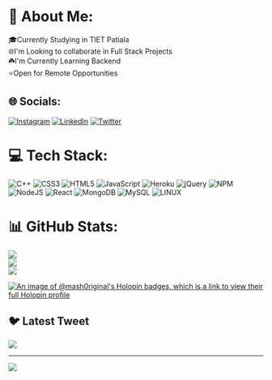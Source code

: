 # 💫 About Me:
🎓Currently Studying in TIET Patiala<br>🌐I'm Looking to collaborate in Full Stack Projects<br>☘️I'm Currently Learning Backend<br>⭐️Open for Remote Opportunities


## 🌐 Socials:
[![Instagram](https://img.shields.io/badge/Instagram-%23E4405F.svg?logo=Instagram&logoColor=white)](https://instagram.com/manan.sharma5) [![LinkedIn](https://img.shields.io/badge/LinkedIn-%230077B5.svg?logo=linkedin&logoColor=white)](https://linkedin.com/in/mash-sharma) [![Twitter](https://img.shields.io/badge/Twitter-%231DA1F2.svg?logo=Twitter&logoColor=white)](https://twitter.com/mash0riginal) 

# 💻 Tech Stack:
![C++](https://img.shields.io/badge/c++-%2300599C.svg?style=flat-square&logo=c%2B%2B&logoColor=white) ![CSS3](https://img.shields.io/badge/css3-%231572B6.svg?style=flat-square&logo=css3&logoColor=white) ![HTML5](https://img.shields.io/badge/html5-%23E34F26.svg?style=flat-square&logo=html5&logoColor=white) ![JavaScript](https://img.shields.io/badge/javascript-%23323330.svg?style=flat-square&logo=javascript&logoColor=%23F7DF1E) ![Heroku](https://img.shields.io/badge/heroku-%23430098.svg?style=flat-square&logo=heroku&logoColor=white) ![jQuery](https://img.shields.io/badge/jquery-%230769AD.svg?style=flat-square&logo=jquery&logoColor=white) ![NPM](https://img.shields.io/badge/NPM-%23000000.svg?style=flat-square&logo=npm&logoColor=white) ![NodeJS](https://img.shields.io/badge/node.js-6DA55F?style=flat-square&logo=node.js&logoColor=white) ![React](https://img.shields.io/badge/react-%2320232a.svg?style=flat-square&logo=react&logoColor=%2361DAFB) ![MongoDB](https://img.shields.io/badge/MongoDB-%234ea94b.svg?style=flat-square&logo=mongodb&logoColor=white) ![MySQL](https://img.shields.io/badge/mysql-%2300f.svg?style=flat-square&logo=mysql&logoColor=white) ![LINUX](https://img.shields.io/badge/Linux-FCC624?style=flat-square&logo=linux&logoColor=black)
# 📊 GitHub Stats:
![](https://github-readme-stats.vercel.app/api?username=Manan-Sharma-5&theme=tokyonight&hide_border=false&include_all_commits=false&count_private=false)<br/>
![](https://github-readme-streak-stats.herokuapp.com/?user=Manan-Sharma-5&theme=tokyonight&hide_border=false)<br/>
![](https://github-readme-stats.vercel.app/api/top-langs/?username=Manan-Sharma-5&theme=tokyonight&hide_border=false&include_all_commits=false&count_private=false&layout=compact)

[![An image of @mash0riginal's Holopin badges, which is a link to view their full Holopin profile](https://holopin.me/mash0riginal)](https://holopin.io/@mash0riginal)

## 🐦 Latest Tweet
[![](https://gtce.itsvg.in/api?username=mash0riginal)](https://github.com/VishwaGauravIn/github-twitter-card-embed)

---

[![](https://visitcount.itsvg.in/api?id=Manan-Sharma-5&icon=0&color=0)](https://visitcount.itsvg.in)

<!-- Proudly created with GPRM ( https://gprm.itsvg.in ) -->
